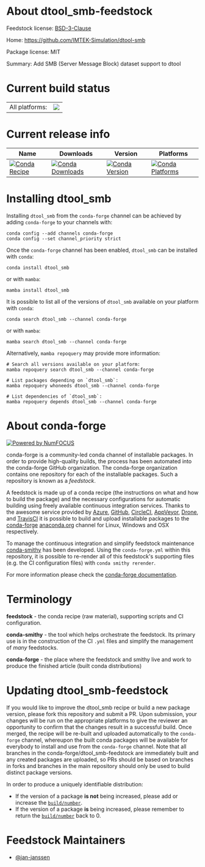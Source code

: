 About dtool_smb-feedstock
=========================

Feedstock license: [BSD-3-Clause](https://github.com/conda-forge/dtool_smb-feedstock/blob/main/LICENSE.txt)

Home: https://github.com/IMTEK-Simulation/dtool-smb

Package license: MIT

Summary: Add SMB (Server Message Block) dataset support to dtool

Current build status
====================


<table><tr><td>All platforms:</td>
    <td>
      <a href="https://dev.azure.com/conda-forge/feedstock-builds/_build/latest?definitionId=13790&branchName=main">
        <img src="https://dev.azure.com/conda-forge/feedstock-builds/_apis/build/status/dtool_smb-feedstock?branchName=main">
      </a>
    </td>
  </tr>
</table>

Current release info
====================

| Name | Downloads | Version | Platforms |
| --- | --- | --- | --- |
| [![Conda Recipe](https://img.shields.io/badge/recipe-dtool_smb-green.svg)](https://anaconda.org/conda-forge/dtool_smb) | [![Conda Downloads](https://img.shields.io/conda/dn/conda-forge/dtool_smb.svg)](https://anaconda.org/conda-forge/dtool_smb) | [![Conda Version](https://img.shields.io/conda/vn/conda-forge/dtool_smb.svg)](https://anaconda.org/conda-forge/dtool_smb) | [![Conda Platforms](https://img.shields.io/conda/pn/conda-forge/dtool_smb.svg)](https://anaconda.org/conda-forge/dtool_smb) |

Installing dtool_smb
====================

Installing `dtool_smb` from the `conda-forge` channel can be achieved by adding `conda-forge` to your channels with:

```
conda config --add channels conda-forge
conda config --set channel_priority strict
```

Once the `conda-forge` channel has been enabled, `dtool_smb` can be installed with `conda`:

```
conda install dtool_smb
```

or with `mamba`:

```
mamba install dtool_smb
```

It is possible to list all of the versions of `dtool_smb` available on your platform with `conda`:

```
conda search dtool_smb --channel conda-forge
```

or with `mamba`:

```
mamba search dtool_smb --channel conda-forge
```

Alternatively, `mamba repoquery` may provide more information:

```
# Search all versions available on your platform:
mamba repoquery search dtool_smb --channel conda-forge

# List packages depending on `dtool_smb`:
mamba repoquery whoneeds dtool_smb --channel conda-forge

# List dependencies of `dtool_smb`:
mamba repoquery depends dtool_smb --channel conda-forge
```


About conda-forge
=================

[![Powered by
NumFOCUS](https://img.shields.io/badge/powered%20by-NumFOCUS-orange.svg?style=flat&colorA=E1523D&colorB=007D8A)](https://numfocus.org)

conda-forge is a community-led conda channel of installable packages.
In order to provide high-quality builds, the process has been automated into the
conda-forge GitHub organization. The conda-forge organization contains one repository
for each of the installable packages. Such a repository is known as a *feedstock*.

A feedstock is made up of a conda recipe (the instructions on what and how to build
the package) and the necessary configurations for automatic building using freely
available continuous integration services. Thanks to the awesome service provided by
[Azure](https://azure.microsoft.com/en-us/services/devops/), [GitHub](https://github.com/),
[CircleCI](https://circleci.com/), [AppVeyor](https://www.appveyor.com/),
[Drone](https://cloud.drone.io/welcome), and [TravisCI](https://travis-ci.com/)
it is possible to build and upload installable packages to the
[conda-forge](https://anaconda.org/conda-forge) [anaconda.org](https://anaconda.org/)
channel for Linux, Windows and OSX respectively.

To manage the continuous integration and simplify feedstock maintenance
[conda-smithy](https://github.com/conda-forge/conda-smithy) has been developed.
Using the ``conda-forge.yml`` within this repository, it is possible to re-render all of
this feedstock's supporting files (e.g. the CI configuration files) with ``conda smithy rerender``.

For more information please check the [conda-forge documentation](https://conda-forge.org/docs/).

Terminology
===========

**feedstock** - the conda recipe (raw material), supporting scripts and CI configuration.

**conda-smithy** - the tool which helps orchestrate the feedstock.
                   Its primary use is in the construction of the CI ``.yml`` files
                   and simplify the management of *many* feedstocks.

**conda-forge** - the place where the feedstock and smithy live and work to
                  produce the finished article (built conda distributions)


Updating dtool_smb-feedstock
============================

If you would like to improve the dtool_smb recipe or build a new
package version, please fork this repository and submit a PR. Upon submission,
your changes will be run on the appropriate platforms to give the reviewer an
opportunity to confirm that the changes result in a successful build. Once
merged, the recipe will be re-built and uploaded automatically to the
`conda-forge` channel, whereupon the built conda packages will be available for
everybody to install and use from the `conda-forge` channel.
Note that all branches in the conda-forge/dtool_smb-feedstock are
immediately built and any created packages are uploaded, so PRs should be based
on branches in forks and branches in the main repository should only be used to
build distinct package versions.

In order to produce a uniquely identifiable distribution:
 * If the version of a package **is not** being increased, please add or increase
   the [``build/number``](https://docs.conda.io/projects/conda-build/en/latest/resources/define-metadata.html#build-number-and-string).
 * If the version of a package **is** being increased, please remember to return
   the [``build/number``](https://docs.conda.io/projects/conda-build/en/latest/resources/define-metadata.html#build-number-and-string)
   back to 0.

Feedstock Maintainers
=====================

* [@jan-janssen](https://github.com/jan-janssen/)

